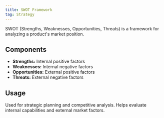 ```yaml
---
title: SWOT Framework
tag: Strategy
---
```


SWOT (Strengths, Weaknesses, Opportunities, Threats) is a framework for analyzing a product's market position.

## Components

- **Strengths:** Internal positive factors
- **Weaknesses:** Internal negative factors
- **Opportunities:** External positive factors
- **Threats:** External negative factors

## Usage
Used for strategic planning and competitive analysis. Helps evaluate internal capabilities and external market factors.
